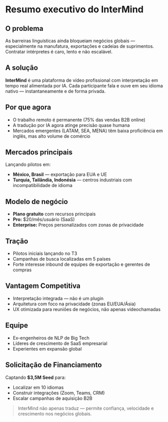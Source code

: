 # Resumo executivo do InterMind

## O problema

As barreiras linguísticas ainda bloqueiam negócios globais — especialmente na manufatura, exportações e cadeias de suprimentos. Contratar intérpretes é caro, lento e não escalável.

## A solução

**InterMind** é uma plataforma de vídeo profissional com interpretação em tempo real alimentada por IA. Cada participante fala e ouve em seu idioma nativo — instantaneamente e de forma privada.

## Por que agora

- O trabalho remoto é permanente (75% das vendas B2B online)
- A tradução por IA agora atinge precisão quase humana
- Mercados emergentes (LATAM, SEA, MENA) têm baixa proficiência em inglês, mas alto volume de comércio

## Mercados principais

Lançando pilotos em:

- **México, Brasil** — exportação para EUA e UE
- **Turquia, Tailândia, Indonésia** — centros industriais com incompatibilidade de idioma

## Modelo de negócio

- **Plano gratuito** com recursos principais
- **Pro:** \$20/mês/usuário (SaaS)
- **Enterprise:** Preços personalizados com zonas de privacidade

## Tração

- Pilotos iniciais lançando no T3
- Campanhas de busca localizadas em 5 países
- Forte interesse inbound de equipes de exportação e gerentes de compras

## Vantagem Competitiva

- Interpretação integrada — não é um plugin
- Arquitetura com foco na privacidade (zonas EU/EUA/Ásia)
- UX otimizada para reuniões de negócios, não apenas videochamadas

## Equipe

- Ex-engenheiros de NLP de Big Tech
- Líderes de crescimento de SaaS empresarial
- Experientes em expansão global

## Solicitação de Financiamento

Captando **\$3,5M Seed** para:

- Localizar em 10 idiomas
- Construir integrações (Zoom, Teams, CRM)
- Escalar campanhas de aquisição B2B

> InterMind não apenas traduz — permite confiança, velocidade e crescimento nos negócios globais.